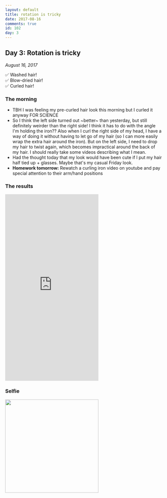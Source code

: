 ```yaml
---
layout: default
title: rotation is tricky
date: 2017-08-16
comments: true
id: 102
day: 3
---
```


## Day 3: Rotation is tricky
_August 16, 2017_

✅ Washed hair!  
✅ Blow-dried hair!  
✅ Curled hair!  

### The morning
- TBH I was feeling my pre-curled hair look this morning but I curled it anyway FOR SCIENCE
- So I think the left side turned out \~better\~ than yesterday, but still definitely weirder than the right side! I think it has to do with the angle I'm holding the iron?? Also when I curl the right side of my head, I have a way of doing it without having to let go of my hair (so I can more easily wrap the extra hair around the iron). But on the left side, I need to drop my hair to twist again, which becomes impractical around the back of my hair. I should really take some videos describing what I mean.
- Had the thought today that my look would have been cute if I put my hair half tied up + glasses. Maybe that's my casual Friday look.
- **Homework tomorrow:** Rewatch a curling iron video on youtube and pay special attention to their arm/hand positions

### The results

<iframe src="https://player.vimeo.com/video/229893102" height="600" frameborder="0" webkitallowfullscreen mozallowfullscreen allowfullscreen></iframe>

### Selfie

<img src="{{ site.url }}{{ site.baseurl }}/assets/images/day3selfie.jpg" height="300" />
